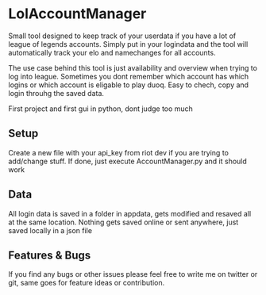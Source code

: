 # LolAccountManager

Small tool designed to keep track of your userdata if you have a lot of league of legends accounts. Simply put in your logindata and the tool will automatically track your elo and namechanges for all accounts.

The use case behind this tool is just availability and overview when trying to log into league. Sometimes you dont remember which account has which logins or which account is eligable to play duoq. Easy to chech, copy and login throuhg the saved data.

First project and first gui in python, dont judge too much

## Setup
Create a new file with your api_key from riot dev if you are trying to add/change stuff. If done, just execute AccountManager.py and it should work

## Data
All login data is saved in a folder in appdata, gets modified and resaved all at the same location. Nothing gets saved online or sent anywhere, just saved locally in a json file

## Features & Bugs
If you find any bugs or other issues please feel free to write me on twitter or git, same goes for feature ideas or contribution.
